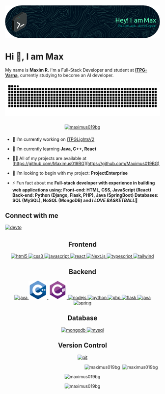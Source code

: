 ![Header](.github/github-header-image.png)

# **Hi 👋, I am Max**

My name is **Maxim R.** I'm a Full-Stack Developer and student at **[ITPG-Varna](https://itpg-varna.bg)**, currently studying to become an AI developer.

<img src="https://raw.githubusercontent.com/Maximus019BG/Maximus019BG/output/snake.svg" alt="Snake animation" />


###
<p align="center"> <a align="center" href="https://github.com/ryo-ma/github-profile-trophy"><img align="center" src="https://github-profile-trophy.vercel.app/?username=maximus019bg" alt="maximus019bg" /></a> </p>





###

- 🔭 I’m currently working on [ITPGLightsV2](https://github.com/Maximus019BG/ITPGLightsV2)

- 🌱 I’m currently learning **Java, C++, React**

- 👨‍💻 All of my projects are available at [https://github.com/Maximus019BG](https://github.com/Maximus019BG)

- 🤝 I’m looking to begin with my project: **ProjectEnterprise**

- ⚡ Fun fact about me **Full-stack developer with experience in building web applications using: Front-end: HTML, CSS, JavaScript (React) Back-end: Python (Django, Flask, PHP), Java (SpringBoot) Databases: SQL (MySQL), NoSQL (MongoDB) and ***I LOVE BASKETBALL***🏀**

## Connect with me  
<div align="left">
<a href="https://dev.to/maximus019bg" target="_blank">
<img src="https://img.shields.io/badge/dev.to-%2308090A.svg?&style=for-the-badge&logo=dev.to&logoColor=white" alt=devto style="margin-bottom: 5px; " width="150" height="45"/>
</a>
</div>  

<h2 align="center">Frontend</h3>
<p align="center">

  <a href="https://developer.mozilla.org/en-US/docs/Web/HTML" target="_blank" rel="noopener noreferrer">
    <img src="https://skillicons.dev/icons?i=html" alt="html5" width="60" height="60"/>
  </a>
  <a href="https://developer.mozilla.org/en-US/docs/Web/CSS" target="_blank" rel="noopener noreferrer">
    <img src="https://skillicons.dev/icons?i=css" alt="css3" width="60" height="60" />
  </a>
  <a href="https://developer.mozilla.org/en-US/docs/Web/JavaScript" target="_blank" rel="noreferrer">
    <img src="https://skillicons.dev/icons?i=js" alt="javascript" width="60" height="60"/>
  </a>
  <a href="https://reactjs.org/" target="_blank" rel="noreferrer">
    <img src="https://skillicons.dev/icons?i=react" alt="react" width="60" height="60"/>
  </a>
   <a href="https://nextjs.org/" target="_blank" rel="noopener noreferrer">
    <img src="https://skillicons.dev/icons?i=nextjs" alt="Next.js" width="60" height="60" />
  </a>
  <a href="https://www.typescriptlang.org/" target="_blank" rel="noreferrer">
    <img src="https://skillicons.dev/icons?i=ts" alt="typescript" width="60" height="60"/>
  </a>
  <a href="https://tailwindcss.com/" target="_blank" rel="noreferrer">
    <img src="https://skillicons.dev/icons?i=tailwind" alt="tailwind" width="60" height="60"/>
  </a>
</p>

<h2 align="center">Backend</h3>
<p align="center">
  
  <a href="https://www.java.com" target="_blank" rel="noreferrer">
    <img src="https://skillicons.dev/icons?i=java" alt="java" width="60" height="60"/>
  </a>
  <a href="https://www.w3schools.com/cpp/" target="_blank" rel="noreferrer">
    <img src="https://raw.githubusercontent.com/devicons/devicon/master/icons/cplusplus/cplusplus-original.svg" alt="cplusplus" width="60" height="60"/>
  </a>
  <a href="https://www.w3schools.com/cs/" target="_blank" rel="noreferrer">
    <img src="https://raw.githubusercontent.com/devicons/devicon/master/icons/csharp/csharp-original.svg" alt="csharp" width="60" height="60"/>
  </a>
  <a href="https://nodejs.org" target="_blank" rel="noreferrer">
    <img src="https://skillicons.dev/icons?i=nodejs" alt="nodejs" width="60" height="60"/>
  </a>
  <a href="https://www.python.org" target="_blank" rel="noreferrer">
    <img src="https://skillicons.dev/icons?i=python" alt="python" width="60" height="60"/>
  </a>
  <a href="https://www.php.net" target="_blank" rel="noreferrer">
    <img src="https://skillicons.dev/icons?i=php" alt="php" width="60" height="60"/>
  </a>
  <a href="https://flask.palletsprojects.com/" target="_blank" rel="noreferrer">
    <img src="https://skillicons.dev/icons?i=flask" alt="flask" width="60" height="60"/>
  </a>
  <a href="https://cmake.org" target="_blank" rel="noreferrer">
    <img src="https://skillicons.dev/icons?i=cmake" alt="java" width="60" height="60"/>
  </a>
  <a href="https://spring.io/" target="_blank" rel="noreferrer">
    <img src="https://skillicons.dev/icons?i=spring" alt="spring" width="60" height="60"/>
  </a>
</p>

<h2 align="center">Database</h3>
<p align="center">
  <a href="https://www.mongodb.com/" target="_blank" rel="noreferrer">
    <img src="https://skillicons.dev/icons?i=mongodb" alt="mongodb" width="60" height="60"/>
  </a>
  <a href="https://www.mysql.com/" target="_blank" rel="noreferrer">
    <img src="https://skillicons.dev/icons?i=mysql" alt="mysql" width="60" height="60"/>
  </a>
</p>


<h2 align="center">Version Control</h3>
<p align="center">
  <a href="https://git-scm.com/" target="_blank" rel="noreferrer">
    <img src="https://www.vectorlogo.zone/logos/git-scm/git-scm-icon.svg" alt="git" width="60" height="60"/>
  </a>
</p>



  <p align="center"><img align="center" style="margin-left:50%" src="https://github-readme-streak-stats.herokuapp.com/?user=maximus019bg&theme=gotham&hide_border=true" alt="maximus019bg" /> &nbsp;<img align="center" src="https://github-readme-stats.vercel.app/api?username=maximus019bg&show_icons=true&theme=gotham&hide_border=true&cache_seconds=1800&locale=en" alt="maximus019bg"/></p>
  <p align="center"><img  src="https://github-readme-stats.vercel.app/api/top-langs?username=maximus019bg&show_icons=true&theme=gotham&locale=en&layout=compact&hide_border=true" alt="maximus019bg" /> </p>


   <p align="center"> <img src="https://komarev.com/ghpvc/?username=maximus019bg&label=Profile%20views&color=00d6d3&style=flat" alt="maximus019bg" /> </p>

